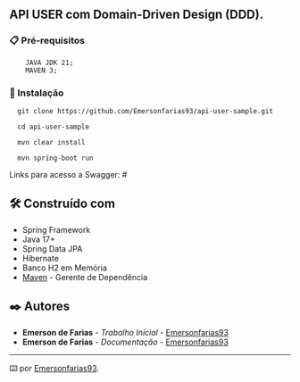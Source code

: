 ## API USER com Domain-Driven Design (DDD).
### 📋 Pré-requisitos
```
    JAVA JDK 21; 
    MAVEN 3; 
```

### 🔧 Instalação

```shell
  git clone https://github.com/Emersonfarias93/api-user-sample.git

  cd api-user-sample

  mvn clear install 

  mvn spring-boot run
```
Links para acesso a Swagger: #

## 🛠️ Construído com

  * Spring Framework
  * Java 17+
  * Spring Data JPA
  * Hibernate
  * Banco H2 em Memória
  * [Maven](https://maven.apache.org/) - Gerente de Dependência

## ✒️ Autores

* **Emerson de Farias** - *Trabalho Inicial* - [Emersonfarias93](https://github.com/Emersonfarias93)
* **Emerson de Farias** - *Documentação* - [Emersonfarias93](https://github.com/Emersonfarias93)
---
⌨️ por [Emersonfarias93](https://gist.github.com/Emersonfarias93).